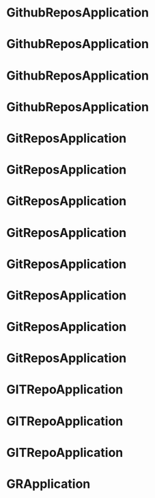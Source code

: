 # GithubReposApplication
# GithubReposApplication
# GithubReposApplication
# GithubReposApplication
# GitReposApplication
# GitReposApplication
# GitReposApplication
# GitReposApplication
# GitReposApplication
# GitReposApplication
# GitReposApplication
# GitReposApplication
# GITRepoApplication
# GITRepoApplication
# GITRepoApplication
# GRApplication
